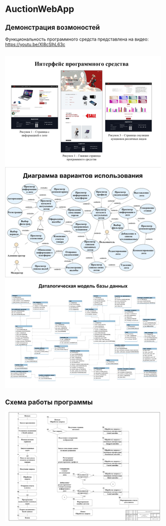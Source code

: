 # AuctionWebApp
## Демонстрация возмоностей
Функциональность программного средста представлена на видео: https://youtu.be/XI8cSlhL63c
##
![](ПЛ_2_page-0001.jpg)
![](ПЛ_3_page-0001.jpg)
![](ПЛ_1_page-0001.jpg)
## Схема работы программы
![](СП_1_page-0001.jpg)

